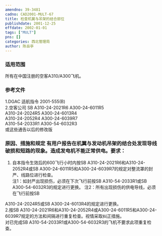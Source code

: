 ```yaml
---
amendno: 39-3481  
cadno: CAD2001-MULT-67  
title: 检查机翼与吊架的结合部位  
publishdate: 2001-12-25  
effdate: 2002-01-01  
tags: ["MULT"]  
pns: []  
categories: 西北管理局  
author: 陈岳亭  
---
```

  
### 适用范围  
所有在中国注册的空客A310/A300飞机。  
  
<!--more-->  
### 参考文件  
1.DGAC 适航指令 2001-555(B)  
   2.空客公司 SB A310-24-2021R6    A300-24-6011R5  
A310-24-2024R5  A300-24-6013R4  
A310-24-2052R4  A300-24-6039R7  
A310-54-2033R1  A300-54-6032R3  
或这些通告以后的修改版  
  
### 原因、措施和规定 有用户报告在机翼与发动机吊架的结合处发现导线破损和短路的现象。造成发电机不能正常供电。要求：  
1. 自本指令生效后的600飞行小时内按SB A310-24-2021R6和A310-24-2052R4或SB A300-24-6011R5和A300-24-6039R7的规定对整流罩的封严、线路位进行检查。  
注1：如封严出现损伤，必须在下次飞行前按SB A310-54-2033R1或SB A300-54-6032R3的规定进行更换。 注2：所有出现损伤的供电导线，必须在飞行前按SB  
      
A310-24-2024R5或SB A300-24-6013R4的规定进行更换。  
    2.按SB A310-24-2021R6和A310-24-2052R4或A300-24-6011R5和A300-24-6039R7规定的方法和间隔进行重复检查。视情采取纠正措施。  
     对已完成SB A310-54-2033R1或A300-54-6032R3的飞机不要求此项重复检查。  
